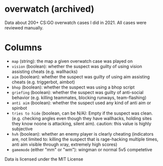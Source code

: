 # overwatch (archived)
Data about 200+ CS:GO overwatch cases I did in 2021. All cases were reviewed manually.


# Columns

- `map` (string): the map a given overwatch case was played on
- `vision` (boolean): whether the suspect was guilty of using vision assisting cheats (e.g. wallhacks)
- `aim` (boolean): whether the suspect was guilty of using aim assisting cheats (e.g. triggerbot, aimbot)
- `bhop` (boolean): whether the suspect was using a bhop script
- `griefing` (boolean): whether the suspect was guilty of anti-social behavior (e.g. killing teammates, blocking runways, team-flashing)
- `anti aim` (boolean): whether the suspect used any kind of anti aim or spinbot
- `tries to hide` (boolean, can be N/A): Empty if the suspect was clean. (e.g. checking angles even though they have wallhacks, holding sites they know noone is attacking, silent aim). caution: this value is highly subjective
- `hvh` (boolean): whether an enemy player is clearly cheating (indicators are, not limited to: killing the suspect that is rage-hacking multiple times, anti aim visible through xray, extremely high scores)
- `gamemode` (either "mm" or "wm"): wingman or normal 5v5 competetive

Data is licensed under the MIT License
